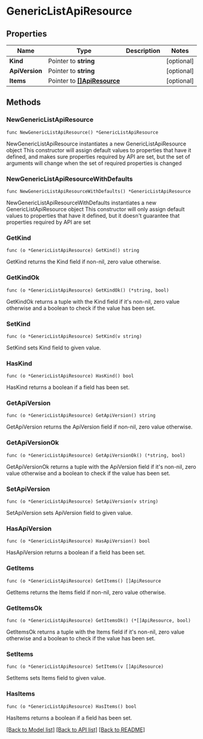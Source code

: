 # GenericListApiResource

## Properties

Name | Type | Description | Notes
------------ | ------------- | ------------- | -------------
**Kind** | Pointer to **string** |  | [optional] 
**ApiVersion** | Pointer to **string** |  | [optional] 
**Items** | Pointer to [**[]ApiResource**](ApiResource.md) |  | [optional] 

## Methods

### NewGenericListApiResource

`func NewGenericListApiResource() *GenericListApiResource`

NewGenericListApiResource instantiates a new GenericListApiResource object
This constructor will assign default values to properties that have it defined,
and makes sure properties required by API are set, but the set of arguments
will change when the set of required properties is changed

### NewGenericListApiResourceWithDefaults

`func NewGenericListApiResourceWithDefaults() *GenericListApiResource`

NewGenericListApiResourceWithDefaults instantiates a new GenericListApiResource object
This constructor will only assign default values to properties that have it defined,
but it doesn't guarantee that properties required by API are set

### GetKind

`func (o *GenericListApiResource) GetKind() string`

GetKind returns the Kind field if non-nil, zero value otherwise.

### GetKindOk

`func (o *GenericListApiResource) GetKindOk() (*string, bool)`

GetKindOk returns a tuple with the Kind field if it's non-nil, zero value otherwise
and a boolean to check if the value has been set.

### SetKind

`func (o *GenericListApiResource) SetKind(v string)`

SetKind sets Kind field to given value.

### HasKind

`func (o *GenericListApiResource) HasKind() bool`

HasKind returns a boolean if a field has been set.

### GetApiVersion

`func (o *GenericListApiResource) GetApiVersion() string`

GetApiVersion returns the ApiVersion field if non-nil, zero value otherwise.

### GetApiVersionOk

`func (o *GenericListApiResource) GetApiVersionOk() (*string, bool)`

GetApiVersionOk returns a tuple with the ApiVersion field if it's non-nil, zero value otherwise
and a boolean to check if the value has been set.

### SetApiVersion

`func (o *GenericListApiResource) SetApiVersion(v string)`

SetApiVersion sets ApiVersion field to given value.

### HasApiVersion

`func (o *GenericListApiResource) HasApiVersion() bool`

HasApiVersion returns a boolean if a field has been set.

### GetItems

`func (o *GenericListApiResource) GetItems() []ApiResource`

GetItems returns the Items field if non-nil, zero value otherwise.

### GetItemsOk

`func (o *GenericListApiResource) GetItemsOk() (*[]ApiResource, bool)`

GetItemsOk returns a tuple with the Items field if it's non-nil, zero value otherwise
and a boolean to check if the value has been set.

### SetItems

`func (o *GenericListApiResource) SetItems(v []ApiResource)`

SetItems sets Items field to given value.

### HasItems

`func (o *GenericListApiResource) HasItems() bool`

HasItems returns a boolean if a field has been set.


[[Back to Model list]](../README.md#documentation-for-models) [[Back to API list]](../README.md#documentation-for-api-endpoints) [[Back to README]](../README.md)


